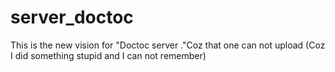# server_doctoc
This is the new vision for "Doctoc server ."Coz that one can not upload (Coz I did something stupid and I can not remember)
